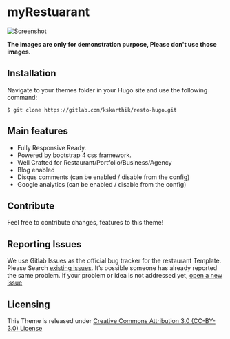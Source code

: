 # myRestuarant

![Screenshot](https://gitlab.com/kskarthik/resto-hugo/raw/master/images/screenshot.png "Resto Hugo Theme!")


**The images are only for demonstration purpose, Please don't use those images.**

## Installation

Navigate to your themes folder in your Hugo site and use the following command:

```
$ git clone https://gitlab.com/kskarthik/resto-hugo.git

```

## Main features

* Fully Responsive Ready.
* Powered by bootstrap 4 css framework.
* Well Crafted for Restaurant/Portfolio/Business/Agency
* Blog enabled
* Disqus comments (can be enabled / disable from the config)
* Google analytics (can be enabled / disable from the config)

## Contribute 
Feel free to contribute changes, features to this theme!

## Reporting Issues

We use Gitlab Issues as the official bug tracker for the restaurant Template. Please Search [existing issues](https://gitlab.com/kskarthik/resto-hugo/issues). It’s possible someone has already reported the same problem.
If your problem or idea is not addressed yet, [open a new issue](https://gitlab.com/kskarthik/resto-hugo/issues)

## Licensing

This Theme is released under [Creative Commons Attribution 3.0 (CC-BY-3.0) License](https://creativecommons.org/licenses/by/3.0/)
